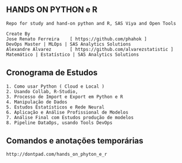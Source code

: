 ## HANDS ON PYTHON e R
    Repo for study and hand-on python and R, SAS Viya and Open Tools
    
    Create By 
    Jose Renato Ferreira    [ https://github.com/phahok ]               DevOps Master | MLOps | SAS Analytics Solutions
    Alexandre Alvarez       [ https://github.com/alvarezstatistic ]     Matemático | Estatístico | SAS Analytics Solutions

## Cronograma de Estudos
    1. Como usar Python ( Cloud e Local ) 
    2. Usando Collab, R-Studio, 
    3. Processo de Import e Export em Python e R
    4. Manipulação de Dados
    5. Estudos Estatísticos e Rede Neural
    6. Aplicação e Análise Profissional de Modelos
    7. Análise Final com Estudos produção de modelos
    8. Pipeline DataOps, usando Tools DevOps 

## Comandos e anotações temporárias
    http://dontpad.com/hands_on_phyton_e_r
